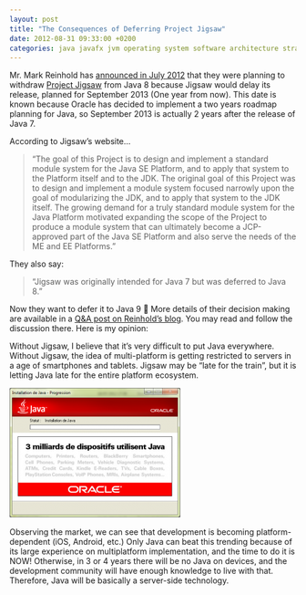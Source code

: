 ```yaml
---
layout: post
title: "The Consequences of Deferring Project Jigsaw"
date: 2012-08-31 09:33:00 +0200
categories: java javafx jvm operating system software architecture strategy
---
```


Mr. Mark Reinhold has <a href="http://mreinhold.org/blog/late-for-the-train" target="_blank">announced in July 2012</a> that they were planning to withdraw <a href="http://openjdk.java.net/projects/jigsaw/" target="_blank">Project Jigsaw</a> from Java 8 because Jigsaw would delay its release, planned for September 2013 (One year from now). This date is known because Oracle has decided to implement a two years roadmap planning for Java, so September 2013 is actually 2 years after the release of Java 7.

According to Jigsaw’s website…

> “The goal of this Project is to design and implement a standard module system for the Java SE Platform, and to apply that system to the Platform itself and to the JDK. The original goal of this Project was to design and implement a module system focused narrowly upon the goal of modularizing the JDK, and to apply that system to the JDK itself. The growing demand for a truly standard module system for the Java Platform motivated expanding the scope of the Project to produce a module system that can ultimately become a JCP-approved part of the Java SE Platform and also serve the needs of the ME and EE Platforms.”

They also say:

> “Jigsaw was originally intended for Java 7 but was deferred to Java 8.”

Now they want to defer it to Java 9 🙁 More details of their decision making are available in a <a href="http://mreinhold.org/blog/late-for-the-train-qa" target="_blank">Q&amp;A post on Reinhold’s blog</a>. You may read and follow the discussion there. Here is my opinion:

Without Jigsaw, I believe that it’s very difficult to put Java everywhere. Without Jigsaw, the idea of multi-platform is getting restricted to servers in a age of smartphones and tablets. Jigsaw may be “late for the train”, but it is letting Java late for the entire platform ecosystem.

![java-everywhere-300x227.png](/images/posts/java-everywhere-300x227.png)

Observing the market, we can see that development is becoming platform-dependent (iOS, Android, etc.) Only Java can beat this trending because of its large experience on multiplatform implementation, and the time to do it is NOW! Otherwise, in 3 or 4 years there will be no Java on devices, and the development community will have enough knowledge to live with that. Therefore, Java will be basically a server-side technology.
